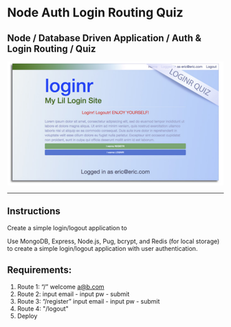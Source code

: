 # Node Auth Login Routing Quiz
## Node / Database Driven Application / Auth & Login Routing  / Quiz

![Quiz screenshot](loginrQuiz.jpg?raw=true "Quiz Screenshot")

***

## Instructions
Create a simple login/logout application to 

Use MongoDB, Express, Node.js, Pug, bcrypt, and Redis (for local storage) to create a simple login/logout application with user authentication.

## Requirements:
1. Route 1: “/”  welcome a@b.com
1. Route 2: input email - input pw - submit
1. Route 3: “/register” input email - input pw - submit
1. Route 4: "/logout"
1. Deploy
